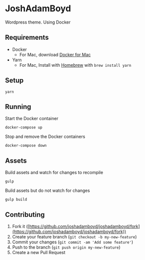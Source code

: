 # JoshAdamBoyd

Wordpress theme. Using Docker

## Requirements

* Docker
  * For Mac, download [Docker for Mac](https://www.docker.com/docker-mac)
* Yarn
  * For Mac, Install with [Homebrew](https://brew.sh/) with `brew install yarn`

## Setup

```shell
yarn
```

## Running

Start the Docker container

```shell
docker-compose up
```

Stop and remove the Docker containers

```shell
docker-compose down
```

## Assets

Build assets and watch for changes to recompile

```shell
gulp
```

Build assets but do not watch for changes

```shell
gulp build
```

## Contributing

1.  Fork it ([https://github.com/joshadamboyd/joshadamboyd/fork](https://github.com/joshadamboyd/joshadamboyd/fork))
2.  Create your feature branch (`git checkout -b my-new-feature`)
3.  Commit your changes (`git commit -am 'Add some feature'`)
4.  Push to the branch (`git push origin my-new-feature`)
5.  Create a new Pull Request
